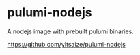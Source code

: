 # pulumi-nodejs

A nodejs image with prebuilt pulumi binaries.

https://github.com/yltsaize/pulumi-nodejs
